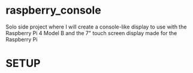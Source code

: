 # raspberry_console
Solo side project where I will create a console-like display to use with the Raspberry Pi 4 Model B and the 7" touch screen display made for the Raspberry Pi

<h1>SETUP</h1>
